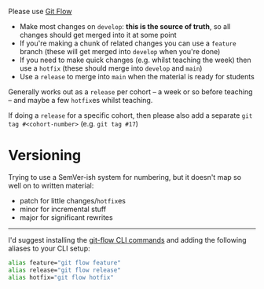 Please use [Git Flow](https://jeffkreeftmeijer.com/git-flow/)

- Make most changes on `develop`: **this is the source of truth**, so all changes should get merged into it at some point
- If you're making a chunk of related changes you can use a `feature` branch (these will get merged into `develop` when you're done)
- If you need to make quick changes (e.g. whilst teaching the week) then use a `hotfix` (these should merge into `develop` and `main`)
- Use a `release` to merge into `main` when the material is ready for students

Generally works out as a `release` per cohort – a week or so before teaching – and maybe a few `hotfix`es whilst teaching.

If doing a `release` for a specific cohort, then please also add a separate `git tag #<cohort-number>` (e.g. `git tag #17`)

# Versioning

Trying to use a SemVer-ish system for numbering, but it doesn't map so well on to written material:

- patch for little changes/`hotfix`es
- minor for incremental stuff
- major for significant rewrites

---

I'd suggest installing the [git-flow CLI commands](https://github.com/nvie/gitflow) and adding the following aliases to your CLI setup:

```bash
alias feature="git flow feature"
alias release="git flow release"
alias hotfix="git flow hotfix"
```

